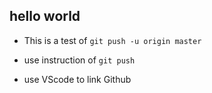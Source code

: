## hello world

- This is a test of `git push -u origin master`

- use instruction of `git push `
  
- use VScode to link Github

